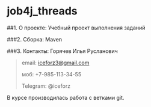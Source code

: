 # job4j_threads

##1. О проекте:
Учебный проект выполнения заданий

###2. Сборка:
Maven

###3. Контакты:
Горячев Илья Русланович
>email: iceforz3@gmail.com
>
>моб: +7-985-113-34-55
>
>Telegram: @iceforz

 В курсе производилась работа с ветками git.
